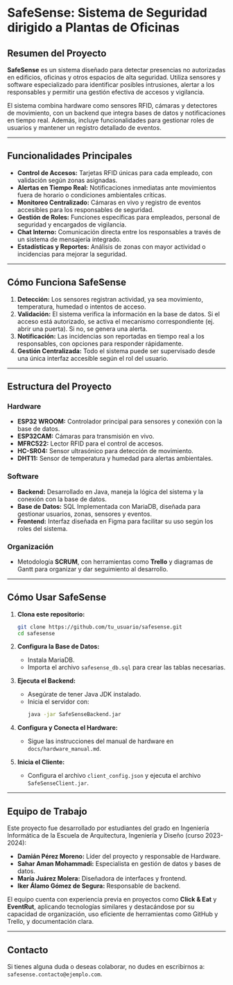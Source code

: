 # SafeSense: Sistema de Seguridad dirigido a Plantas de Oficinas
## Resumen del Proyecto

**SafeSense** es un sistema diseñado para detectar presencias no autorizadas en edificios, oficinas y otros espacios de alta seguridad. Utiliza sensores y software especializado para identificar posibles intrusiones, alertar a los responsables y permitir una gestión efectiva de accesos y vigilancia.

El sistema combina hardware como sensores RFID, cámaras y detectores de movimiento, con un backend que integra bases de datos y notificaciones en tiempo real. Además, incluye funcionalidades para gestionar roles de usuarios y mantener un registro detallado de eventos.

---

## Funcionalidades Principales

- **Control de Accesos:** Tarjetas RFID únicas para cada empleado, con validación según zonas asignadas.
- **Alertas en Tiempo Real:** Notificaciones inmediatas ante movimientos fuera de horario o condiciones ambientales críticas.
- **Monitoreo Centralizado:** Cámaras en vivo y registro de eventos accesibles para los responsables de seguridad.
- **Gestión de Roles:** Funciones específicas para empleados, personal de seguridad y encargados de vigilancia.
- **Chat Interno:** Comunicación directa entre los responsables a través de un sistema de mensajería integrado.
- **Estadísticas y Reportes:** Análisis de zonas con mayor actividad o incidencias para mejorar la seguridad.

---

## Cómo Funciona SafeSense

1. **Detección:** Los sensores registran actividad, ya sea movimiento, temperatura, humedad o intentos de acceso.
2. **Validación:** El sistema verifica la información en la base de datos. Si el acceso está autorizado, se activa el mecanismo correspondiente (ej. abrir una puerta). Si no, se genera una alerta.
3. **Notificación:** Las incidencias son reportadas en tiempo real a los responsables, con opciones para responder rápidamente.
4. **Gestión Centralizada:** Todo el sistema puede ser supervisado desde una única interfaz accesible según el rol del usuario.

---

## Estructura del Proyecto

### Hardware
- **ESP32 WROOM:** Controlador principal para sensores y conexión con la base de datos.
- **ESP32CAM:** Cámaras para transmisión en vivo.
- **MFRC522:** Lector RFID para el control de accesos.
- **HC-SR04:** Sensor ultrasónico para detección de movimiento.
- **DHT11:** Sensor de temperatura y humedad para alertas ambientales.

### Software
- **Backend:** Desarrollado en Java, maneja la lógica del sistema y la conexión con la base de datos.
- **Base de Datos:** SQL Implementada con MariaDB, diseñada para gestionar usuarios, zonas, sensores y eventos.
- **Frontend:** Interfaz diseñada en Figma para facilitar su uso según los roles del sistema.

### Organización
- Metodología **SCRUM**, con herramientas como **Trello** y diagramas de Gantt para organizar y dar seguimiento al desarrollo.

---

## Cómo Usar SafeSense

1. **Clona este repositorio:** 
   ```bash
   git clone https://github.com/tu_usuario/safesense.git
   cd safesense
   ```

2. **Configura la Base de Datos:** 
   - Instala MariaDB.
   - Importa el archivo `safesense_db.sql` para crear las tablas necesarias.

3. **Ejecuta el Backend:** 
   - Asegúrate de tener Java JDK instalado.
   - Inicia el servidor con:
     ```bash
     java -jar SafeSenseBackend.jar
     ```

4. **Configura y Conecta el Hardware:** 
   - Sigue las instrucciones del manual de hardware en `docs/hardware_manual.md`.

5. **Inicia el Cliente:** 
   - Configura el archivo `client_config.json` y ejecuta el archivo `SafeSenseClient.jar`.

---

## Equipo de Trabajo

Este proyecto fue desarrollado por estudiantes del grado en Ingeniería Informática de la Escuela de Arquitectura, Ingeniería y Diseño (curso 2023-2024):

- **Damián Pérez Moreno:** Líder del proyecto y responsable de Hardware.
- **Sahar Aman Mohammadi:** Especialista en gestión de datos y bases de datos.
- **María Juárez Molera:** Diseñadora de interfaces y frontend.
- **Iker Álamo Gómez de Segura:** Responsable de backend.

El equipo cuenta con experiencia previa en proyectos como **Click & Eat** y **EventRut**, aplicando tecnologías similares y destacándose por su capacidad de organización, uso eficiente de herramientas como GitHub y Trello, y documentación clara.

---

## Contacto

Si tienes alguna duda o deseas colaborar, no dudes en escribirnos a: `safesense.contacto@ejemplo.com`.
